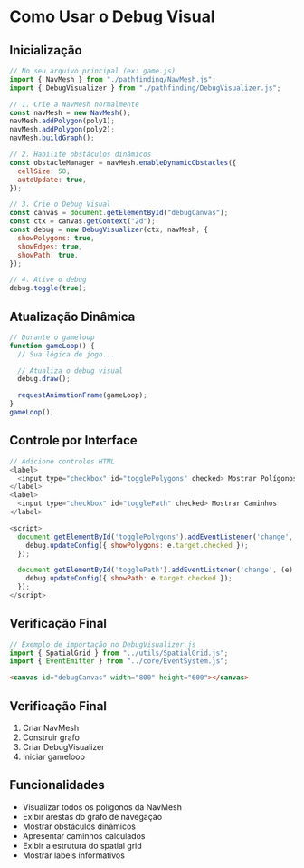 # Como Usar o Debug Visual

## Inicialização

```javascript
// No seu arquivo principal (ex: game.js)
import { NavMesh } from "./pathfinding/NavMesh.js";
import { DebugVisualizer } from "./pathfinding/DebugVisualizer.js";

// 1. Crie a NavMesh normalmente
const navMesh = new NavMesh();
navMesh.addPolygon(poly1);
navMesh.addPolygon(poly2);
navMesh.buildGraph();

// 2. Habilite obstáculos dinâmicos
const obstacleManager = navMesh.enableDynamicObstacles({
  cellSize: 50,
  autoUpdate: true,
});

// 3. Crie o Debug Visual
const canvas = document.getElementById("debugCanvas");
const ctx = canvas.getContext("2d");
const debug = new DebugVisualizer(ctx, navMesh, {
  showPolygons: true,
  showEdges: true,
  showPath: true,
});

// 4. Ative o debug
debug.toggle(true);
```

## Atualização Dinâmica

```javascript
// Durante o gameloop
function gameLoop() {
  // Sua lógica de jogo...

  // Atualiza o debug visual
  debug.draw();

  requestAnimationFrame(gameLoop);
}
gameLoop();
```

## Controle por Interface

```javascript
// Adicione controles HTML
<label>
  <input type="checkbox" id="togglePolygons" checked> Mostrar Polígonos
</label>
<label>
  <input type="checkbox" id="togglePath" checked> Mostrar Caminhos
</label>

<script>
  document.getElementById('togglePolygons').addEventListener('change', (e) => {
    debug.updateConfig({ showPolygons: e.target.checked });
  });

  document.getElementById('togglePath').addEventListener('change', (e) => {
    debug.updateConfig({ showPath: e.target.checked });
  });
</script>
```

## Verificação Final

```javascript
// Exemplo de importação no DebugVisualizer.js
import { SpatialGrid } from "../utils/SpatialGrid.js";
import { EventEmitter } from "../core/EventSystem.js";
```

```html
<canvas id="debugCanvas" width="800" height="600"></canvas>
```

## Verificação Final

1. Criar NavMesh
2. Construir grafo
3. Criar DebugVisualizer
4. Iniciar gameloop

## Funcionalidades

- Visualizar todos os polígonos da NavMesh
- Exibir arestas do grafo de navegação
- Mostrar obstáculos dinâmicos
- Apresentar caminhos calculados
- Exibir a estrutura do spatial grid
- Mostrar labels informativos
